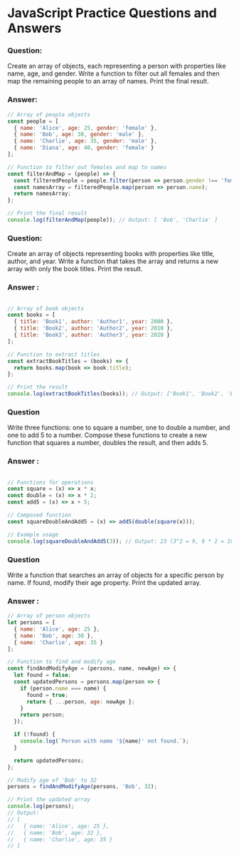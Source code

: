 # JavaScript Practice Questions and Answers


### Question:
Create an array of objects, each representing a person with properties like name, age, and gender. Write a function to filter out all females and then map the remaining people to an array of names. Print the final result.

### Answer:
```javascript
// Array of people objects
const people = [
  { name: 'Alice', age: 25, gender: 'female' },
  { name: 'Bob', age: 30, gender: 'male' },
  { name: 'Charlie', age: 35, gender: 'male' },
  { name: 'Diana', age: 40, gender: 'female' }
];

// Function to filter out females and map to names
const filterAndMap = (people) => {
  const filteredPeople = people.filter(person => person.gender !== 'female');
  const namesArray = filteredPeople.map(person => person.name);
  return namesArray;
};

// Print the final result
console.log(filterAndMap(people)); // Output: [ 'Bob', 'Charlie' ]
```



### Question:
Create an array of objects representing books with properties like title, author, and year. Write a function that takes the array and returns a new array with only the book titles. Print the result.


### Answer :
```javascript

// Array of book objects
const books = [
  { title: 'Book1', author: 'Author1', year: 2000 },
  { title: 'Book2', author: 'Author2', year: 2010 },
  { title: 'Book3', author: 'Author3', year: 2020 }
];

// Function to extract titles
const extractBookTitles = (books) => {
  return books.map(book => book.title);
};

// Print the result
console.log(extractBookTitles(books)); // Output: ['Book1', 'Book2', 'Book3']
```

### Question
Write three functions: one to square a number, one to double a number, and one to add 5 to a number. Compose these functions to create a new function that squares a number, doubles the result, and then adds 5.


### Answer :
```javascript

// Functions for operations
const square = (x) => x * x;
const double = (x) => x * 2;
const add5 = (x) => x + 5;

// Composed function
const squareDoubleAndAdd5 = (x) => add5(double(square(x)));

// Example usage
console.log(squareDoubleAndAdd5(3)); // Output: 23 (3^2 = 9, 9 * 2 = 18, 18 + 5 = 23)
```
### Question

Write a function that searches an array of objects for a specific person by name. If found, modify their age property. Print the updated array.


### Answer :
```javascript
// Array of person objects
let persons = [
  { name: 'Alice', age: 25 },
  { name: 'Bob', age: 30 },
  { name: 'Charlie', age: 35 }
];

// Function to find and modify age
const findAndModifyAge = (persons, name, newAge) => {
  let found = false;
  const updatedPersons = persons.map(person => {
    if (person.name === name) {
      found = true;
      return { ...person, age: newAge };
    }
    return person;
  });

  if (!found) {
    console.log(`Person with name '${name}' not found.`);
  }

  return updatedPersons;
};

// Modify age of 'Bob' to 32
persons = findAndModifyAge(persons, 'Bob', 32);

// Print the updated array
console.log(persons);
// Output:
// [
//   { name: 'Alice', age: 25 },
//   { name: 'Bob', age: 32 },
//   { name: 'Charlie', age: 35 }
// ]
```



